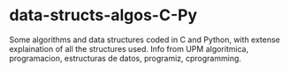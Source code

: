# data-structs-algos-C-Py
Some algorithms and data structures coded in C and Python, with extense explaination of all the structures used. Info from UPM algoritmica, programacion, estructuras de datos, programiz, cprogramming.
